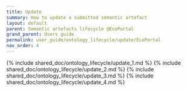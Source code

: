 ```yaml
---
title: Update
summary: How to update a submitted semantic artefact
layout: default
parent: Semantic artefacts lifecycle @EcoPortal
grand_parent: Users guide
permalink: user_guide/ontology_lifecycle/update/EcoPortal
nav_order: 4
---
```




{% include shared_doc/ontology_lifecycle/update_1.md  %}
{% include shared_doc/ontology_lifecycle/update_2.md  %}
{% include shared_doc/ontology_lifecycle/update_3.md  %}
{% include shared_doc/ontology_lifecycle/update_4.md  %}
